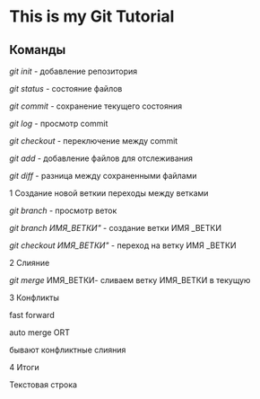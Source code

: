 # This is my Git  Tutorial 
## Команды
*git init* - добавление репозитория

*git status* - состояние файлов

*git commit* - сохранение текущего состояния

*git log* - просмотр commit

*git checkout* - переключение между commit

*git add* - добавление файлов для отслеживания

*git diff* - разница между сохраненными файлами


1 Создание новой веткии переходы между ветками

*git branch* - просмотр веток

*git branch ИМЯ_ВЕТКИ"* - создание ветки ИМЯ _ВЕТКИ

*git checkout ИМЯ_ВЕТКИ"* - переход на ветку ИМЯ _ВЕТКИ

2 Слияние

*git merge* ИМЯ_ВЕТКИ- сливаем ветку ИМЯ_ВЕТКИ в текущую 

3 Конфликты

fast forward

auto merge ORT

бывают конфликтные слияния 





4 Итоги 

Текстовая строка
